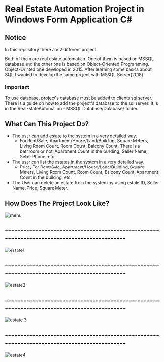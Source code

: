 # Real Estate Automation Project in Windows Form Application C#

## Notice
In this repository there are 2 different project. 

Both of them are real estate automation. One of them is based on MSSQL database and the other one is based on Object-Oriented Programming.
Object-Orinted one developed in 2015. After learning some basics about SQL I wanted to develop the same project with MSSQL Server(2018).  

### Important

To use database, project's database must be added to clients sql server. There is a guide on how to add the project's database to the sql server. It is in the RealEstateAutomation - MSSQL Database/Database/  folder.

## What Can This Project Do?

* The user can add estate to the system in a very detailed way.
  * For Rent/Sale, Apartment/House/Land/Building, Square Meters, Living Room Count, Room Count, Balcony Count, There is a bathroom or not, Apartment Count in the building, Seller Name, Seller Phone, etc.
* The user can list the estates in the system in a very detailed way.
  * Price, For Rent/Sale, Apartment/House/Land/Building, Square Meters, Living Room Count, Room Count, Balcony Count, Apartment Count in the building, etc.
* The User can delete an estate from the system by using estate ID, Seller Name, Price, Square Meter.

## How Does The Project Look Like?

![menu](https://user-images.githubusercontent.com/42182119/47970372-8d4a3600-e095-11e8-8e70-5e52f351c134.jpg)
## -------------------------------------------------------------------------------------------
![estate1](https://user-images.githubusercontent.com/42182119/47970376-91765380-e095-11e8-89ca-5067b0665c04.jpg)
## -------------------------------------------------------------------------------------------
![estate2](https://user-images.githubusercontent.com/42182119/47970377-94714400-e095-11e8-9d7a-adcee99b6f30.jpg)
## -------------------------------------------------------------------------------------------
![estate 3](https://user-images.githubusercontent.com/42182119/47970380-963b0780-e095-11e8-94ee-119c97cc7fe5.jpg)
## -------------------------------------------------------------------------------------------
![estate4](https://user-images.githubusercontent.com/42182119/47970431-4e68b000-e096-11e8-9df8-5c5626c76ebf.jpg)
